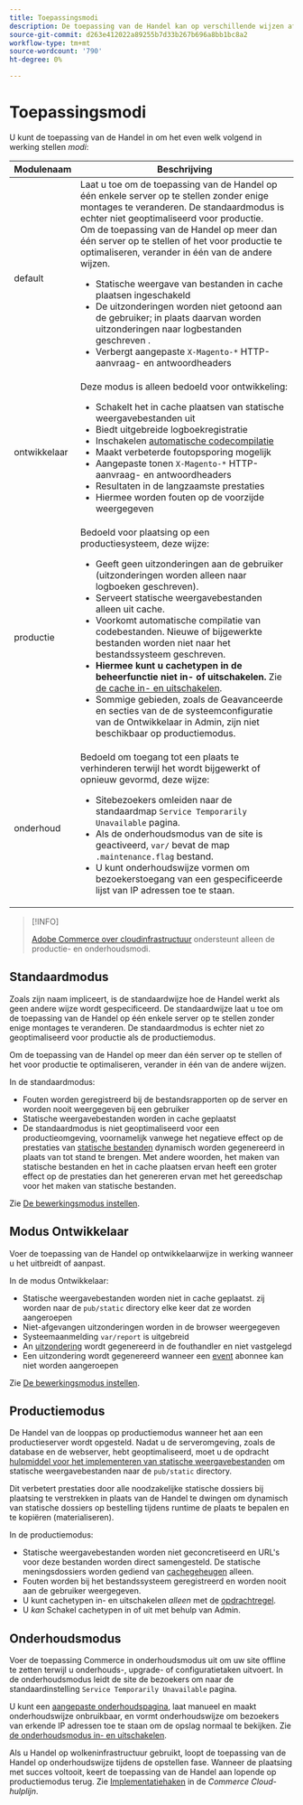 ```yaml
---
title: Toepassingsmodi
description: De toepassing van de Handel kan op verschillende wijzen afhankelijk van uw behoeften werken. Bekijk een gedetailleerde lijst met de beschikbare toepassingsmodi.
source-git-commit: d263e412022a89255b7d33b267b696a8bb1bc8a2
workflow-type: tm+mt
source-wordcount: '790'
ht-degree: 0%

---
```



# Toepassingsmodi

U kunt de toepassing van de Handel in om het even welk volgend in werking stellen _modi_:

| Modulenaam | Beschrijving |
| ----------- | ----------- |
| default | Laat u toe om de toepassing van de Handel op één enkele server op te stellen zonder enige montages te veranderen. De standaardmodus is echter niet geoptimaliseerd voor productie.<br>Om de toepassing van de Handel op meer dan één server op te stellen of het voor productie te optimaliseren, verander in één van de andere wijzen.<ul><li>Statische weergave van bestanden in cache plaatsen ingeschakeld</li><li>De uitzonderingen worden niet getoond aan de gebruiker; in plaats daarvan worden uitzonderingen naar logbestanden geschreven .</li><li>Verbergt aangepaste `X-Magento-*` HTTP-aanvraag- en antwoordheaders</li></ul> |
| ontwikkelaar | Deze modus is alleen bedoeld voor ontwikkeling:<ul><li>Schakelt het in cache plaatsen van statische weergavebestanden uit</li><li>Biedt uitgebreide logboekregistratie</li><li>Inschakelen [automatische codecompilatie](../cli/code-compiler.md)</li><li>Maakt verbeterde foutopsporing mogelijk</li><li>Aangepaste tonen `X-Magento-*` HTTP-aanvraag- en antwoordheaders</li><li>Resultaten in de langzaamste prestaties</li><li>Hiermee worden fouten op de voorzijde weergegeven</li></ul> |
| productie | Bedoeld voor plaatsing op een productiesysteem, deze wijze:<ul><li>Geeft geen uitzonderingen aan de gebruiker (uitzonderingen worden alleen naar logboeken geschreven).</li><li>Serveert statische weergavebestanden alleen uit cache.</li><li>Voorkomt automatische compilatie van codebestanden. Nieuwe of bijgewerkte bestanden worden niet naar het bestandssysteem geschreven.</li><li>**Hiermee kunt u cachetypen in de beheerfunctie niet in- of uitschakelen.** Zie [de cache in- en uitschakelen](../cli/manage-cache.md#enable-or-disable-cache-types).</li><li>Sommige gebieden, zoals de Geavanceerde en secties van de de systeemconfiguratie van de Ontwikkelaar in Admin, zijn niet beschikbaar op productiemodus.</li></ul> |
| onderhoud | Bedoeld om toegang tot een plaats te verhinderen terwijl het wordt bijgewerkt of opnieuw gevormd, deze wijze:<ul><li>Sitebezoekers omleiden naar de standaardmap `Service Temporarily Unavailable` pagina.</li><li>Als de onderhoudsmodus van de site is geactiveerd, `var/` bevat de map `.maintenance.flag` bestand.</li><li>U kunt onderhoudswijze vormen om bezoekerstoegang van een gespecificeerde lijst van IP adressen toe te staan.</li></ul> |

>[!INFO]
>
>[Adobe Commerce over cloudinfrastructuur](https://devdocs.magento.com/cloud/bk-cloud.html) ondersteunt alleen de productie- en onderhoudsmodi.

## Standaardmodus

Zoals zijn naam impliceert, is de standaardwijze hoe de Handel werkt als geen andere wijze wordt gespecificeerd. De standaardwijze laat u toe om de toepassing van de Handel op één enkele server op te stellen zonder enige montages te veranderen. De standaardmodus is echter niet zo geoptimaliseerd voor productie als de productiemodus.

Om de toepassing van de Handel op meer dan één server op te stellen of het voor productie te optimaliseren, verander in één van de andere wijzen.

In de standaardmodus:

- Fouten worden geregistreerd bij de bestandsrapporten op de server en worden nooit weergegeven bij een gebruiker
- Statische weergavebestanden worden in cache geplaatst
- De standaardmodus is niet geoptimaliseerd voor een productieomgeving, voornamelijk vanwege het negatieve effect op de prestaties van [statische bestanden](https://glossary.magento.com/static-files) dynamisch worden gegenereerd in plaats van tot stand te brengen. Met andere woorden, het maken van statische bestanden en het in cache plaatsen ervan heeft een groter effect op de prestaties dan het genereren ervan met het gereedschap voor het maken van statische bestanden.

Zie [De bewerkingsmodus instellen](../cli/set-mode.md).

## Modus Ontwikkelaar

Voer de toepassing van de Handel op ontwikkelaarwijze in werking wanneer u het uitbreidt of aanpast.

In de modus Ontwikkelaar:

- Statische weergavebestanden worden niet in cache geplaatst. zij worden naar de `pub/static` directory elke keer dat ze worden aangeroepen
- Niet-afgevangen uitzonderingen worden in de browser weergegeven
- Systeemaanmelding `var/report` is uitgebreid
- An [uitzondering](https://glossary.magento.com/exception) wordt gegenereerd in de fouthandler en niet vastgelegd
- Een uitzondering wordt gegenereerd wanneer een [event](https://glossary.magento.com/event) abonnee kan niet worden aangeroepen

Zie [De bewerkingsmodus instellen](../cli/set-mode.md).

## Productiemodus

De Handel van de looppas op productiemodus wanneer het aan een productieserver wordt opgesteld. Nadat u de serveromgeving, zoals de database en de webserver, hebt geoptimaliseerd, moet u de opdracht [hulpmiddel voor het implementeren van statische weergavebestanden](../cli/static-view-file-deployment.md) om statische weergavebestanden naar de `pub/static` directory.

Dit verbetert prestaties door alle noodzakelijke statische dossiers bij plaatsing te verstrekken in plaats van de Handel te dwingen om dynamisch van statische dossiers op bestelling tijdens runtime de plaats te bepalen en te kopiëren (materialiseren).

In de productiemodus:

- Statische weergavebestanden worden niet geconcretiseerd en URL&#39;s voor deze bestanden worden direct samengesteld. De statische meningsdossiers worden gediend van [cachegeheugen](https://glossary.magento.com/cache) alleen.
- Fouten worden bij het bestandssysteem geregistreerd en worden nooit aan de gebruiker weergegeven.
- U kunt cachetypen in- en uitschakelen _alleen_ met de [opdrachtregel](../cli/manage-cache.md#config-cli-subcommands-cache-en).
- U _kan_ Schakel cachetypen in of uit met behulp van Admin.

## Onderhoudsmodus

Voer de toepassing Commerce in onderhoudsmodus uit om uw site offline te zetten terwijl u onderhouds-, upgrade- of configuratietaken uitvoert. In de onderhoudsmodus leidt de site de bezoekers om naar de standaardinstelling `Service Temporarily Unavailable` pagina.

U kunt een [aangepaste onderhoudspagina](../../upgrade/troubleshooting/maintenance-mode-options.md), laat manueel en maakt onderhoudswijze onbruikbaar, en vormt onderhoudswijze om bezoekers van erkende IP adressen toe te staan om de opslag normaal te bekijken. Zie [de onderhoudsmodus in- en uitschakelen](../../installation/tutorials/maintenance-mode.md).

Als u Handel op wolkeninfrastructuur gebruikt, loopt de toepassing van de Handel op onderhoudswijze tijdens de opstellen fase. Wanneer de plaatsing met succes voltooit, keert de toepassing van de Handel aan lopende op productiemodus terug. Zie [Implementatiehaken](https://devdocs.magento.com/cloud/reference/discover-deploy.html#cloud-deploy-over-phases-hook) in de _Commerce Cloud-hulplijn_.
